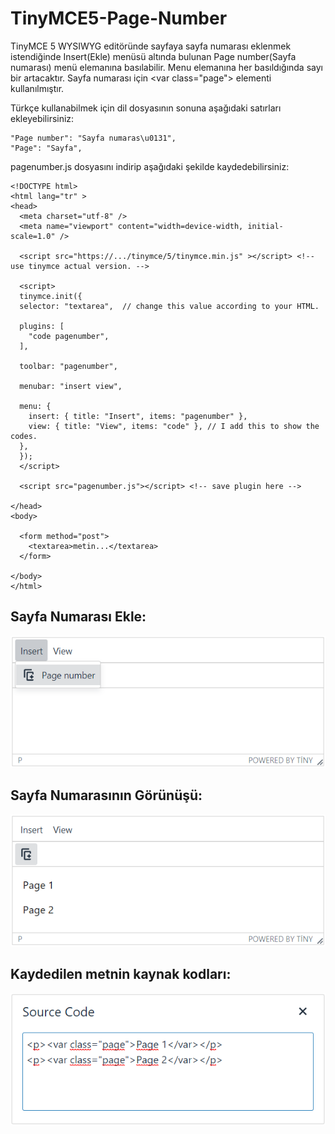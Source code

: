 # TinyMCE5-Page-Number
TinyMCE 5 WYSIWYG editöründe sayfaya sayfa numarası eklenmek istendiğinde Insert(Ekle) menüsü altında bulunan Page number(Sayfa numarası) menü elemanına basılabilir. Menu elemanına her basıldığında sayı bir artacaktır. Sayfa numarası için &lt;var class="page"&gt; elementi kullanılmıştır.

Türkçe kullanabilmek için dil dosyasının sonuna aşağıdaki satırları ekleyebilirsiniz:

```
"Page number": "Sayfa numaras\u0131",
"Page": "Sayfa",
```

pagenumber.js dosyasını indirip aşağıdaki şekilde kaydedebilirsiniz:

```
<!DOCTYPE html>
<html lang="tr" >
<head>
  <meta charset="utf-8" />
  <meta name="viewport" content="width=device-width, initial-scale=1.0" />

  <script src="https://.../tinymce/5/tinymce.min.js" ></script> <!-- use tinymce actual version. -->
  
  <script>
  tinymce.init({
  selector: "textarea",  // change this value according to your HTML.

  plugins: [
    "code pagenumber",
  ],

  toolbar: "pagenumber",

  menubar: "insert view",

  menu: {
    insert: { title: "Insert", items: "pagenumber" },
    view: { title: "View", items: "code" }, // I add this to show the codes.
  },
  });
  </script>
  
  <script src="pagenumber.js"></script> <!-- save plugin here -->

</head>
<body>

  <form method="post">
    <textarea>metin...</textarea>
  </form>

</body>
</html>
```
## Sayfa Numarası Ekle:
![](Images/tinymce1.png)
## Sayfa Numarasının Görünüşü:
![](Images/tinymce2.png)
## Kaydedilen metnin kaynak kodları:
![](Images/tinymce3.png)
